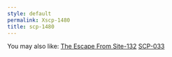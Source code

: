 ```yaml
---
style: default
permalink: Xscp-1480
title: scp-1480
---
```

You may also like:
[The Escape From Site-132](http://scp-wiki.net/the-escape-from-site-132)
[SCP-033](http://scp-wiki.net/scp-033)